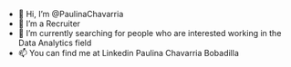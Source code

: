 - 👋 Hi, I’m @PaulinaChavarria
- 👀 I’m a Recruiter
- 🌱 I’m currently searching for people who are interested working in the Data Analytics field
- 📫 You can find me at Linkedin Paulina Chavarria Bobadilla

<!---
PaulinaChavarria/PaulinaChavarria is a ✨ special ✨ repository because its `README.md` (this file) appears on your GitHub profile.
You can click the Preview link to take a look at your changes.
--->

